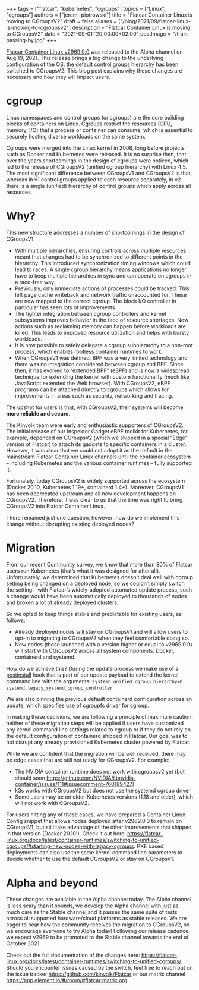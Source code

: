 +++
tags = ["flatcar", "kubernetes", "cgroups"]
topics = ["Linux", "cgroups"]
authors = ["jeremi-piotrowski"]
title = "Flatcar Container Linux is moving to CGroupsV2"
draft = false
aliases = ["/blog/2021/09/flatcar-linux-is-moving-to-cgroupsv2"]
description = "Flatcar Container Linux is moving to CGroupsV2"
date = "2021-09-01T20:00:00+02:00"
postImage = "/train-passing-by.jpg"
+++

[Flatcar Container Linux v2969.0.0](https://flatcar-linux.org/releases/#release-2969.0.0) was released to the Alpha channel on Aug 19, 2021. This release brings a big change to the underlying configuration of the OS: the default control groups hierarchy has been switched to CGroupsV2. This blog post explains why these changes are necessary and how they will impact users.

# cgroup
Linux namespaces and control groups (or cgroups) are the core building blocks of containers on Linux. Cgroups restrict the resources (CPU, memory, I/O) that a process or container can consume, which is essential to securely hosting diverse workloads on the same system.

Cgroups were merged into the Linux kernel in 2008, long before projects such as Docker and Kubernetes were released. It is no surprise then, that over the years shortcomings in the design of cgroups were noticed, which led to the release of CGroupsV2 (unified cgroup hierarchy) with Linux 4.5. The most significant difference between CGroupsV1 and CGroupsV2 is that, whereas in v1 control groups applied to each resource separately, in v2 there is a single (unified) hierarchy of control groups which apply across all resources.

# Why?
This new structure addresses a number of shortcomings in the design of CGroupsV1:
* With multiple hierarchies, ensuring controls across multiple resources meant that changes had to be synchronized to different points in the hierarchy. This introduced synchronization timing windows which could lead to races. A single cgroup hierarchy means applications no longer have to keep multiple hierarchies in sync and can operate on cgroups in a race-free way.
* Previously, only immediate actions of processes could be tracked. This left page cache writeback and network traffic unaccounted for. These are now mapped to the correct cgroup. The block I/O controller in particular has seen lots of improvements.
* The tighter integration between cgroup controllers and kernel subsystems improves behavior in the face of resource shortages. Now actions such as reclaiming memory can happen before workloads are killed. This leads to improved resource utilization and helps with bursty workloads.
* It is now possible to safely delegate a cgroup subhierarchy to a non-root process, which enables rootless container runtimes to work.
* When CGroupsV1 was defined, BPF was a very limited technology and there was no integration considered between cgroup and BPF. Since then, it has evolved to “extended BPF” (eBPF) and is now a widespread technique for extending the kernel with custom functionality (much like JavaScript extended the Web browser). With CGroupsV2, eBPF programs can be attached directly to cgroups which allows for improvements in areas such as security, networking and tracing.

The upshot for users is that, with CGroupsV2, their systems will become **more reliable and secure**.

The Kinvolk team were early and enthusiastic supporters of CGroupsV2. The initial release of our Inspektor Gadget eBPF toolkit for Kubernetes, for example, depended on CGroupsV2 (which we shipped in a special “Edge” version of Flatcar) to attach its gadgets to specific containers in a cluster. However, it was clear that we could not adopt it as the default in the mainstream Flatcar Container Linux channels until the container ecosystem – including Kubernetes and the various container runtimes – fully supported it.

Fortunately, today CGroupsV2 is widely supported across the ecosystem (Docker 20.10, Kubernetes 1.19+, containerd 1.4+). Moreover, CGroupsV1 has been deprecated upstream and all new development happens on CGroupsV2. Therefore, it was clear to us that the time was right to bring CGroupsV2 into Flatcar Container Linux.

There remained just one question, however: how do we implement this change without disrupting existing deployed nodes?

# Migration
From our recent Community survey, we know that more than 80% of Flatcar users run Kubernetes (that’s what it was designed for after all). Unfortunately, we determined that Kubernetes doesn’t deal well with cgroup setting being changed on a deployed node, so we couldn’t simply switch the setting – with Flatcar’s widely-adopted automated update process, such a change would have been automatically deployed to thousands of nodes and broken a lot of already deployed clusters.

So we opted to keep things stable and predictable for existing users, as follows:
* Already deployed nodes will stay on CGroupsV1 and will allow users to opt-in to migrating to CGroupsV2 when they feel comfortable doing so.
* New nodes (those launched with a version higher or equal to v2969.0.0) will start with CGroupsV2 across all system components: Docker, containerd and systemd.

How do we achieve this? During the update process we make use of a [postinstall](https://github.com/kinvolk/update_engine/blob/flatcar-master/flatcar-postinst) hook that is part of our update payload to extend the kernel command line with the arguments: `systemd.unified_cgroup_hierarchy=0 systemd.legacy_systemd_cgroup_controller`.

We are also pinning the previous default containerd configuration across an update, which specifies use of cgroupfs driver for cgroup.

In making these decisions, we are following a principle of maximum caution: neither of these migration steps will be applied if users have customized any kernel command line settings related to cgroup or if they do not rely on the default configuration of containerd shipped in Flatcar. Our goal was to not disrupt any already provisioned Kubernetes cluster powered by Flatcar.

While we are confident that the migration will be well received, there may be edge cases that are still not ready for CGroupsV2. For example:
* The NVIDIA container runtime does not work with cgroupsv2 yet (but should soon https://github.com/NVIDIA/libnvidia-container/issues/111#issuecomment-760189427)
*	k3s works with CGroupsV2 but does not use the systemd cgroup driver
*	Some users may be on older Kubernetes versions (1.18 and older), which will not work with CGroupsV2.

For users hitting any of these cases, we have prepared a Container Linux Config snippet that allows nodes deployed after v2969.0.0 to remain on CGroupsV1, but still take advantage of the other improvements that shipped in that version (Docker 20.10!). Check it out here: https://flatcar-linux.org/docs/latest/container-runtimes/switching-to-unified-cgroups/#starting-new-nodes-with-legacy-cgroups. PXE based deployments can also use the same kernel command line parameters to decide whether to use the default CGroupsV2 or stay on CGroupsV1.

# Alpha and beyond
These changes are available in the Alpha channel today. The Alpha channel is less scary than it sounds, we develop the Alpha channel with just as much care as the Stable channel and it passes the same suite of tests across all supported hardware/cloud platforms as stable releases. We are eager to hear how the community receives the migration to CGroupsV2, so we encourage everyone to try Alpha today! Following our release cadence, we expect v2969 to be promoted to the Stable channel towards the end of October 2021.

Check out the full documentation of the changes here: https://flatcar-linux.org/docs/latest/container-runtimes/switching-to-unified-cgroups/. Should you encounter issues caused by the switch, feel free to reach out on the issue tracker https://github.com/kinvolk/Flatcar or our matrix channel https://app.element.io/#/room/#flatcar:matrix.org
